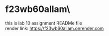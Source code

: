 # f23wb60allam\
this is lab 10 assignment READMe file <br>
render link: https://f23wb60allam.onrender.com